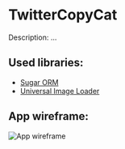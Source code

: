 # TwitterCopyCat

Description: ...

## Used libraries:

* [Sugar ORM](https://github.com/satyan/sugar)
* [Universal Image Loader](https://github.com/nostra13/Android-Universal-Image-Loader)

## App wireframe:

![App wireframe](https://github.com/isabelcosta/TwitterCopyCat/blob/master/tcc-wireframe-pics/TCCWireframe.png)

